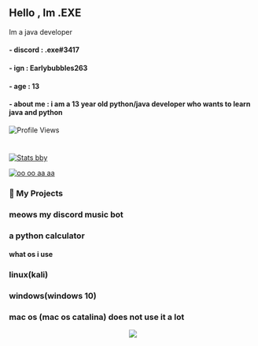 ## Hello , Im .EXE

Im a java developer

#### - discord : .exe#3417
#### - ign : Earlybubbles263
#### - age : 13
#### - about me : i am a 13 year old python/java developer who wants to learn java and python
![Profile Views](https://komarev.com/ghpvc/?username=MSUgamer576)

#



[![Stats bby](https://github-readme-stats.vercel.app/api?username=MSUgamer576&theme=dark)](https://github.com/anuraghazra/github-readme-stats)

[![oo oo aa aa](https://github-readme-stats.vercel.app/api/top-langs/?username=MSUgamer576&theme=dark)](https://github.com/anuraghazra/github-readme-stats)
### 🚀 My Projects
### meows my discord music bot
### a python calculator

#### what os i use
### linux(kali)
### windows(windows 10)
### mac os (mac os catalina) does not use it a lot



<p align="center">
  <img src="https://qph.fs.quoracdn.net/main-qimg-792f8802d35c24aab36ebaf50d69933d" />
</p>

